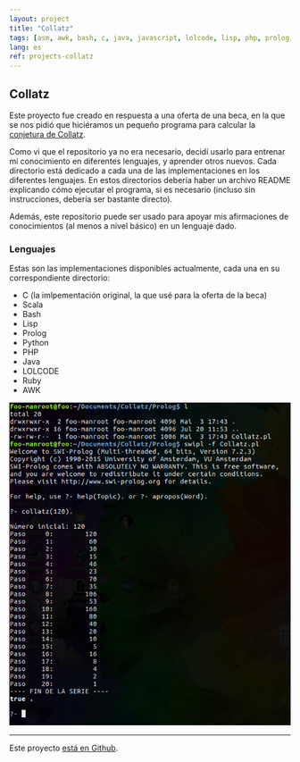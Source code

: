 ```yaml
---
layout: project
title: "Collatz"
tags: [asm, awk, bash, c, java, javascript, lolcode, lisp, php, prolog, python, ruby, scala]
lang: es
ref: projects-collatz
---
```


## Collatz

Este proyecto fue creado en respuesta a una oferta de una beca, en la que se nos pidió
que hiciéramos un pequeño programa para calcular la
[conjetura de Collatz](https://en.wikipedia.org/wiki/Collatz_conjecture).


Como vi que el repositorio ya no era necesario, decidí usarlo para entrenar mi
conocimiento en diferentes lenguajes, y aprender otros nuevos. Cada directorio está
dedicado a cada una de las implementaciones en los diferentes lenguajes. En estos
directorios debería haber un archivo README explicando cómo ejecutar el programa, si es
necesario (incluso sin instrucciones, debería ser bastante directo).


Además, este repositorio puede ser usado para apoyar mis afirmaciones de conocimientos
(al menos a nivel básico) en un lenguaje dado.


### Lenguajes


Estas son las implementaciones disponibles actualmente, cada una en su correspondiente
directorio:

  - C (la imlpementación original, la que usé para la oferta de la beca)
  - Scala
  - Bash
  - Lisp
  - Prolog
  - Python
  - PHP
  - Java
  - LOLCODE
  - Ruby
  - AWK


![ejemplo en Prolog](/assets/projects/images/collatz-prolog.png
"Ejecución de ejemplo en Prolog")

----


Este proyecto [está en Github](https://github.com/Foo-Manroot/Collatz).
